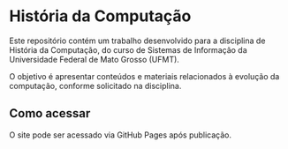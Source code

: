 # História da Computação

Este repositório contém um trabalho desenvolvido para a disciplina de História da Computação, do curso de Sistemas de Informação da Universidade Federal de Mato Grosso (UFMT).

O objetivo é apresentar conteúdos e materiais relacionados à evolução da computação, conforme solicitado na disciplina.

## Como acessar

O site pode ser acessado via GitHub Pages após publicação.